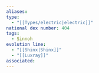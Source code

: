 ```yaml
---
aliases: 
type:
  - "[[Types/electric|electric]]"
national dex number: 404
tags:
  - Sinnoh
evolution line:
  - "[[Shinx|Shinx]]"
  - "[[Luxray]]"
associated: 
---
```


